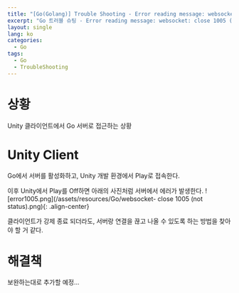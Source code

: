 ```yaml
---
title: "[Go(Golang)] Trouble Shooting - Error reading message: websocket: close 1005 (no status)"
excerpt: "Go 트러블 슈팅 - Error reading message: websocket: close 1005 (no status)"
layout: single
lang: ko
categories:
  - Go
tags:
  - Go
  - TroubleShooting
---
```



# 상황
Unity 클라이언트에서 Go 서버로 접근하는 상황


# Unity Client
Go에서 서버를 활성화하고, Unity 개발 환경에서 Play로 접속한다.

이후 Unity에서 Play를 Off하면 아래의 사진처럼 서버에서 에러가 발생한다.
![error1005.png](/assets/resources/Go/websocket- close 1005 (not status).png){: .align-center}

클라이언트가 강제 종료 되더라도, 서버랑 연결을 끊고 나올 수 있도록 하는 방법을 찾아야 할 거 같다.


# 해결책
보완하는대로 추가할 예정...
